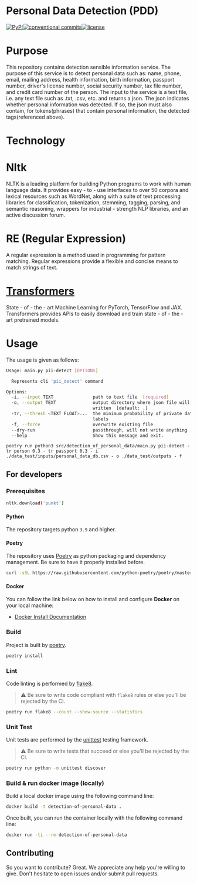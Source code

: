 
# Personal Data Detection (PDD)

[![PyPI](https://img.shields.io/pypi/v/converter-excel-to-csv)](https://pypi.org/project/converter-excel-to-csv/)[![conventional commits](https://img.shields.io/badge/Conventional%20Commits-1.0.0-yellow.svg)](https://conventionalcommits.org)[![license](https://img.shields.io/badge/License-BSD_3--Clause-blue.svg)](https://opensource.org/licenses/BSD-3-Clause)

# Purpose

This repository contains detection sensible information service.
The purpose of this service is to detect personal data such as: name, phone, email, mailing address, health information, birth information, passport number, driver's license number, social security number, tax file number, and credit card number of the person.
The input to the service is a text file, i.e. any text file such as .txt, .csv, etc. and returns a json.
The json indicates whether personal information was detected. If so, the json must also contain, for tokens(phrases) that contain personal information, the detected tags(referenced above).

# Technology

# Nltk

NLTK is a leading platform for building Python programs to work with human language data. It provides easy - to - use interfaces to over 50 corpora and lexical resources such as WordNet, along with a suite of text processing libraries for classification, tokenization, stemming, tagging, parsing, and semantic reasoning, wrappers for industrial - strength NLP libraries, and an active discussion forum.

# RE (Regular Expression)

A regular expression is a method used in programming for pattern matching. Regular expressions provide a flexible and concise means to match strings of text.

# [Transformers](https://huggingface.co/docs/transformers/index)

State - of - the - art Machine Learning for PyTorch, TensorFlow and JAX.
Transformers provides APIs to easily download and train state - of - the - art pretrained models.

# Usage

The usage is given as follows:

```sh
Usage: main.py pii-detect [OPTIONS]

  Represents cli 'pii_detect' command

Options:
  -i, --input TEXT               path to text file  [required]
  -o, --output TEXT              output directory where json file will be
                                 written  [default: .]
  -tr, --thresh <TEXT FLOAT>...  the minimum probability of private data for
                                 labels
  -f, --force                    overwrite existing file
  --dry-run                      passthrough, will not write anything
  --help                         Show this message and exit.

```

```shell
poetry run python3 src/detection_of_personal_data/main.py pii-detect - tr person 0.3 - tr passport 0.3 - i ./data_test/inputs/personal_data_db.csv - o ./data_test/outputs - f
 ```

## For developers

### Prerequisites

```sh
nltk.download('punkt')
```

#### Python

The repository targets python `3.9` and higher.

#### Poetry

The repository uses [Poetry](https://python-poetry.org) as python packaging and dependency management. Be sure to have it properly installed before.

```sh
curl -sSL https://raw.githubusercontent.com/python-poetry/poetry/master/get-poetry.py | python -
```

#### Docker

You can follow the link below on how to install and configure **Docker** on your local machine:

- [Docker Install Documentation](https://docs.docker.com/install/)

### Build

Project is built by [poetry](https://python-poetry.org).

```sh
poetry install
```

### Lint

Code linting is performed by [flake8](https://flake8.pycqa.org).

> ⚠️ Be sure to write code compliant with `flake8` rules or else you'll be rejected by the CI.

```sh
poetry run flake8 --count --show-source --statistics
```

### Unit Test

Unit tests are performed by the [unittest](https://docs.python.org) testing framework.

> ⚠️ Be sure to write tests that succeed or else you'll be rejected by the CI.

```sh
poetry run python -m unittest discover
```

### Build & run docker image (locally)

Build a local docker image using the following command line:

```sh
docker build -t detection-of-personal-data .
```

Once built, you can run the container locally with the following command line:

```sh
docker run -ti --rm detection-of-personal-data
```

## Contributing

So you want to contribute? Great. We appreciate any help you're willing to give. Don't hesitate to open issues and/or
submit pull requests.
